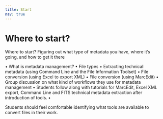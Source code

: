 ```yaml
---
title: Start
nav: true
---
```


# Where to start?

Where to start? Figuring out what type of metadata you have, where it’s going, and how to get it there

•	What is metadata management?
•	File types
•	Extracting technical metadata (using Command Line and the File Information Toolset)
•	File conversion (using Excel to export XML)
•	File conversion (using MarcEdit)
	•	Group discussion on what kind of workflows they use for metadata management
•	Students follow along with tutorials for MarcEdit, Excel XML export, Command Line and FITS technical metadata extraction after introduction of tools. 	•

Students should feel comfortable identifying what tools are available to convert files in their work.
